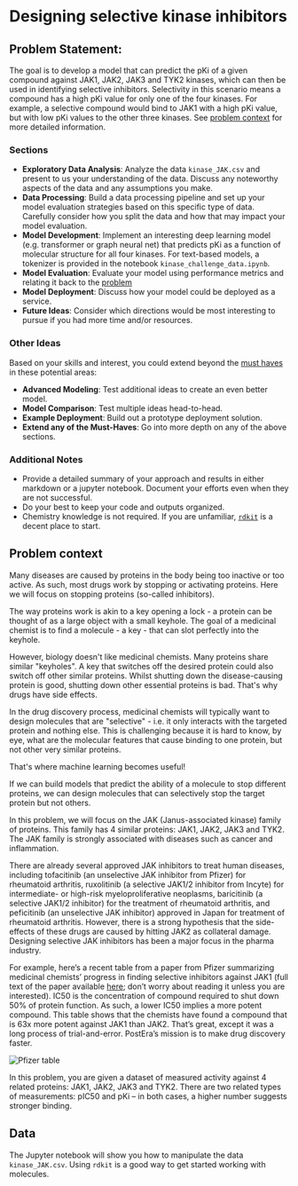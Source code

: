 # Designing selective kinase inhibitors

## Problem Statement:

The goal is to develop a model that can predict the pKi of a given compound against JAK1, JAK2, JAK3 and TYK2 kinases, which can then be used in identifying selective inhibitors. Selectivity in this scenario means a compound has a high pKi value for only one of the four kinases. For example, a selective compound would bind to JAK1 with a high pKi value, but with low pKi values to the other three kinases. See [problem context](#problem-context) for more detailed information.


### Sections
- **Exploratory Data Analysis**: Analyze the data `kinase_JAK.csv` and present to us your understanding of the data. Discuss any noteworthy aspects of the data and any assumptions you make.
- **Data Processing**: Build a data processing pipeline and set up your model evaluation strategies based on this specific type of data. Carefully consider how you split the data and how that may impact your model evaluation.
- **Model Development**: Implement an interesting deep learning model (e.g. transformer or graph neural net) that predicts pKi as a function of molecular structure for all four kinases. For text-based models, a tokenizer is provided in the notebook `kinase_challenge_data.ipynb`.
- **Model Evaluation**: Evaluate your model using performance metrics and relating it back to the [problem](#problem-statement)
- **Model Deployment**: Discuss how your model could be deployed as a service.
- **Future Ideas**: Consider which directions would be most interesting to pursue if you had more time and/or resources.

### Other Ideas
Based on your skills and interest, you could extend beyond the [must haves](#must-haves) in these potential areas:
- **Advanced Modeling**: Test additional ideas to create an even better model.
- **Model Comparison**: Test multiple ideas head-to-head.
- **Example Deployment**: Build out a prototype deployment solution.
- **Extend any of the Must-Haves**: Go into more depth on any of the above sections.

### Additional Notes
- Provide a detailed summary of your approach and results in either markdown or a jupyter notebook. Document your efforts even when they are not successful.
- Do your best to keep your code and outputs organized.
- Chemistry knowledge is not required. If you are unfamiliar, [`rdkit`](https://www.rdkit.org/docs/index.html) is a decent place to start.

## Problem context

Many diseases are caused by proteins in the body being too inactive or too active. As such, most drugs work by stopping or activating proteins. Here we will focus on stopping proteins (so-called inhibitors).

The way proteins work is akin to a key opening a lock - a protein can be thought of as a large object with a small keyhole. The goal of a medicinal chemist is to find a molecule - a key - that can slot perfectly into the keyhole.

However, biology doesn't like medicinal chemists. Many proteins share similar "keyholes". A key that switches off the desired protein could also switch off other similar proteins. Whilst shutting down the disease-causing protein is good, shutting down other essential proteins is bad. That's why drugs have side effects.

In the drug discovery process, medicinal chemists will typically want to design molecules that are "selective" - i.e. it only interacts with the targeted protein and nothing else. This is challenging because it is hard to know, by eye, what are the molecular features that cause binding to one protein, but not other very similar proteins.

That's where machine learning becomes useful!

If we can build models that predict the ability of a molecule to stop different proteins, we can design molecules that can selectively stop the target protein but not others.

In this problem, we will focus on the JAK (Janus-associated kinase) family of proteins. This family has 4 similar proteins: JAK1, JAK2, JAK3 and TYK2. The JAK family is strongly associated with diseases such as cancer and inflammation.

There are already several approved JAK inhibitors to treat human diseases, including tofacitinib (an unselective JAK inhibitor from Pfizer) for rheumatoid arthritis, ruxolitinib (a selective JAK1/2 inhibitor from Incyte) for intermediate- or high-risk myeloproliferative neoplasms, baricitinib (a selective JAK1/2 inhibitor) for the treatment of rheumatoid arthritis, and peficitinib (an unselective JAK inhibitor) approved in Japan for treatment of rheumatoid arthritis. However, there is a strong hypothesis that the side-effects of these drugs are caused by hitting JAK2 as collateral damage. Designing selective JAK inhibitors has been a major focus in the pharma industry.

For example, here’s a recent table from a paper from Pfizer summarizing medicinal chemists’ progress in finding selective inhibitors against JAK1 (full text of the paper available [here](https://www.osti.gov/biblio/1526050); don’t worry about reading it unless you are interested). IC50 is the concentration of compound required to shut down 50% of protein function. As such, a lower IC50 implies a more potent compound. This table shows that the chemists have found a compound that is 63x more potent against JAK1 than JAK2. That’s great, except it was a long process of trial-and-error. PostEra’s mission is to make drug discovery faster.

![Pfizer table](pfizer_table.png)

In this problem, you are given a dataset of measured activity against 4 related proteins: JAK1, JAK2, JAK3 and TYK2. There are two related types of measurements: pIC50 and pKi – in both cases, a higher number suggests stronger binding.

## Data

The Jupyter notebook will show you how to manipulate the data `kinase_JAK.csv`. Using `rdkit` is a good way to get started working with molecules.
